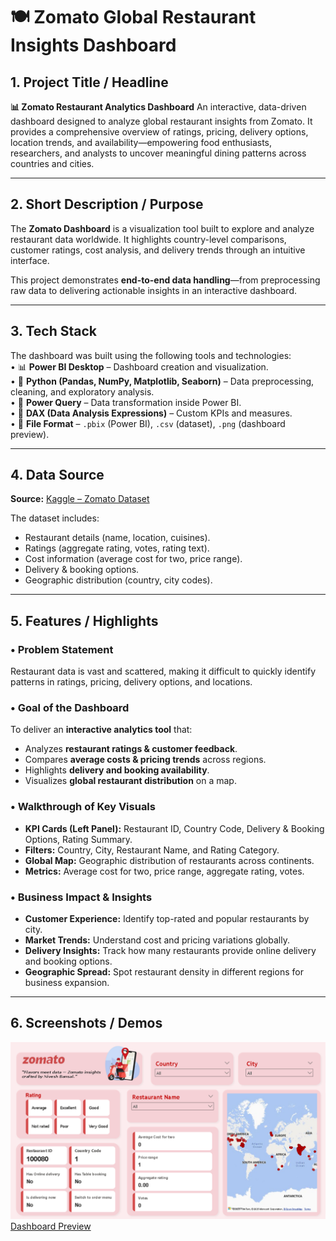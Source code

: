 # 🍽️ Zomato Global Restaurant Insights Dashboard

## 1. Project Title / Headline

**📊 Zomato Restaurant Analytics Dashboard**
An interactive, data-driven dashboard designed to analyze global restaurant insights from Zomato. It provides a comprehensive overview of ratings, pricing, delivery options, location trends, and availability—empowering food enthusiasts, researchers, and analysts to uncover meaningful dining patterns across countries and cities.

---

## 2. Short Description / Purpose

The **Zomato Dashboard** is a visualization tool built to explore and analyze restaurant data worldwide.
It highlights country-level comparisons, customer ratings, cost analysis, and delivery trends through an intuitive interface.

This project demonstrates **end-to-end data handling**—from preprocessing raw data to delivering actionable insights in an interactive dashboard.

---

## 3. Tech Stack

The dashboard was built using the following tools and technologies:<br>
• 📊 **Power BI Desktop** – Dashboard creation and visualization. <br>
• 🐍 **Python (Pandas, NumPy, Matplotlib, Seaborn)** – Data preprocessing, cleaning, and exploratory analysis. <br>
• 📂 **Power Query** – Data transformation inside Power BI. <br>
• 🧠 **DAX (Data Analysis Expressions)** – Custom KPIs and measures. <br>
• 📁 **File Format** – `.pbix` (Power BI), `.csv` (dataset), `.png` (dashboard preview).

---

## 4. Data Source

**Source:** [Kaggle – Zomato Dataset](https://www.kaggle.com/datasets/shrutimehta/zomato-restaurants-data)

The dataset includes:

* Restaurant details (name, location, cuisines).
* Ratings (aggregate rating, votes, rating text).
* Cost information (average cost for two, price range).
* Delivery & booking options.
* Geographic distribution (country, city codes).

---

## 5. Features / Highlights

### • Problem Statement

Restaurant data is vast and scattered, making it difficult to quickly identify patterns in ratings, pricing, delivery options, and locations.

### • Goal of the Dashboard

To deliver an **interactive analytics tool** that:

* Analyzes **restaurant ratings & customer feedback**.
* Compares **average costs & pricing trends** across regions.
* Highlights **delivery and booking availability**.
* Visualizes **global restaurant distribution** on a map.

### • Walkthrough of Key Visuals

* **KPI Cards (Left Panel):** Restaurant ID, Country Code, Delivery & Booking Options, Rating Summary.
* **Filters:** Country, City, Restaurant Name, and Rating Category.
* **Global Map:** Geographic distribution of restaurants across continents.
* **Metrics:** Average cost for two, price range, aggregate rating, votes.

### • Business Impact & Insights

* **Customer Experience:** Identify top-rated and popular restaurants by city.
* **Market Trends:** Understand cost and pricing variations globally.
* **Delivery Insights:** Track how many restaurants provide online delivery and booking options.
* **Geographic Spread:** Spot restaurant density in different regions for business expansion.

---

## 6. Screenshots / Demos

![Dashboard Preview](https://github.com/niveshbansal07/Zomato-dashboard/blob/main/zomato%20dashboad.png)
[Dashboard Preview](https://github.com/niveshbansal07/Zomato-dashboard/blob/main/zomato%20dashboard_2.png)

